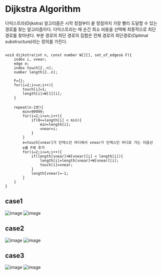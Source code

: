 # Dijkstra Algorithm
다익스트라(Dijkstra) 알고리즘은 시작 정점부터 끝 정점까지 가장 빨리 도달할 수 있는 경로를 찾는 알고리즘이다. 다익스트라는 매 순간 최소 비용을 선택해 최종적으로 최단 경로를 찾아낸다. 부분 경로의 최단 경로의 집합은 전체 경로의 최단경로(Optimal substructure)라는 정의를 가진다.

<pre><code>
void dijkstra(int n, const number W[][], set_of_edges& F){
    index i, vnear;
    edge e;
    index touch[2..n];
    number length[2..n];

    F={};
    for(i=2;i<=n;i++){
        touch[i]=1;
        length[i]=W[1][i];
    }

    repeat(n-1번){
        min=99999;
        for(i=2;i<=n;i++){
            if(0<=length[i] < min){
                min=length[i];
                vnear=i;
            }
        }
        e=touch[vnear]가 인덱스인 마디에서 vnear가 인덱스인 마디로 가는 이음선
        e를 F에 추가
        for(i=2;i<=n;i++){
            if(length[vnear]+W[vnear][i] < length[i]){
                length[i]=length[vnear]+W[vnear][i];
                touch[i]=vnear;
            }
            length[vnear]=-1;
        }
    }
}
</code></pre>

## case1
![image](https://user-images.githubusercontent.com/74875490/168984508-8a960125-da5a-4fde-a877-ae6c2e6c3646.png)
![image](https://user-images.githubusercontent.com/74875490/169002690-0baca727-495a-4672-a240-c93a9a6c2ea4.png)

## case2
![image](https://user-images.githubusercontent.com/74875490/169003019-865259b8-96af-493f-a9da-504fc6931712.png)
![image](https://user-images.githubusercontent.com/74875490/169002502-f0ab2ac1-9100-44db-b748-5afafb813e76.png)

## case3
![image](https://user-images.githubusercontent.com/74875490/169004043-69268176-8857-4cb6-862b-57b842b1fd04.png)
![image](https://user-images.githubusercontent.com/74875490/168998400-2ab8688a-2034-41ae-8c28-bd82788d9973.png)